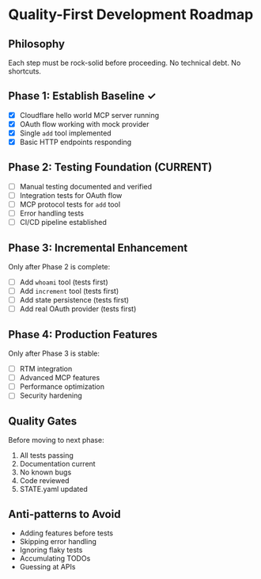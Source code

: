 # Quality-First Development Roadmap

## Philosophy
Each step must be rock-solid before proceeding. No technical debt. No shortcuts.

## Phase 1: Establish Baseline ✓
- [x] Cloudflare hello world MCP server running
- [x] OAuth flow working with mock provider
- [x] Single `add` tool implemented
- [x] Basic HTTP endpoints responding

## Phase 2: Testing Foundation (CURRENT)
- [ ] Manual testing documented and verified
- [ ] Integration tests for OAuth flow
- [ ] MCP protocol tests for `add` tool
- [ ] Error handling tests
- [ ] CI/CD pipeline established

## Phase 3: Incremental Enhancement
Only after Phase 2 is complete:
- [ ] Add `whoami` tool (tests first)
- [ ] Add `increment` tool (tests first)
- [ ] Add state persistence (tests first)
- [ ] Add real OAuth provider (tests first)

## Phase 4: Production Features
Only after Phase 3 is stable:
- [ ] RTM integration
- [ ] Advanced MCP features
- [ ] Performance optimization
- [ ] Security hardening

## Quality Gates
Before moving to next phase:
1. All tests passing
2. Documentation current
3. No known bugs
4. Code reviewed
5. STATE.yaml updated

## Anti-patterns to Avoid
- Adding features before tests
- Skipping error handling
- Ignoring flaky tests
- Accumulating TODOs
- Guessing at APIs
